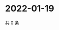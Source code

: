 # 2022-01-19

共 0 条

<!-- BEGIN WEIBO -->
<!-- 最后更新时间 Wed Jan 19 2022 02:01:24 GMT+0800 (China Standard Time) -->

<!-- END WEIBO -->
